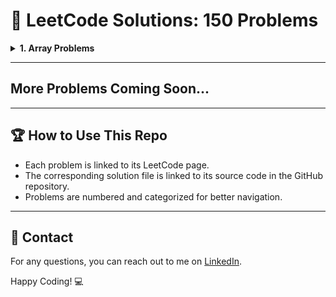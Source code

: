 # 🌟 LeetCode Solutions: 150 Problems

<details>
  <summary><strong>1. Array Problems</strong></summary>

  - **1.1 <a href="https://leetcode.com/problems/merge-sorted-array/" target="_blank" rel="noopener noreferrer">Merge Sorted Array</a>**  
    <a href="https://github.com/RathorChanchal1/personalGitProjects/blob/main/MergeSort.java" target="_blank" rel="noopener noreferrer">Solution</a>

  - **1.2 <a href="https://leetcode.com/problems/move-zeroes/description/" target="_blank" rel="noopener noreferrer">moveZeroes</a>**  
    <a href="https://github.com/RathorChanchal1/personalGitProjects/blob/main/Solution1.java" target="_blank" rel="noopener noreferrer">Solution</a>

  - **1.3 <a href="https://leetcode.com/problems/majority-element/description/" target="_blank" rel="noopener noreferrer">majorityElement</a>**  
    <a href="https://github.com/RathorChanchal1/personalGitProjects/blob/main/Solution2.java" target="_blank" rel="noopener noreferrer">Solution</a>

  - **1.4 <a href="https://leetcode.com/problems/remove-duplicates-from-sorted-array/description/" target="_blank" rel="noopener noreferrer">removeDuplicates</a>**  
    <a href="https://github.com/RathorChanchal1/personalGitProjects/blob/main/Solution3.java" target="_blank" rel="noopener noreferrer">Solution</a>
  

</details>

---

## More Problems Coming Soon...

---

## 🏆 How to Use This Repo
- Each problem is linked to its LeetCode page.
- The corresponding solution file is linked to its source code in the GitHub repository.
- Problems are numbered and categorized for better navigation.

---

## 📧 Contact
For any questions, you can reach out to me on <a href="https://linkedin.com/in/chanchal-rathor" target="_blank" rel="noopener noreferrer">LinkedIn</a>.

Happy Coding! 💻
